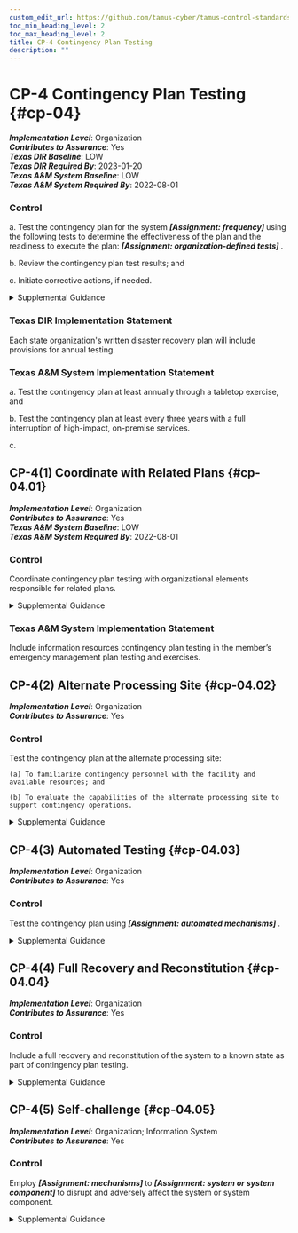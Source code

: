 ```yaml
---
custom_edit_url: https://github.com/tamus-cyber/tamus-control-standards/tree/main/content/tamus.edu/TAMUS_profile.yaml
toc_min_heading_level: 2
toc_max_heading_level: 2
title: CP-4 Contingency Plan Testing
description: ""
---
```


# CP-4 Contingency Plan Testing {#cp-04}

_**Implementation Level**_: Organization\
_**Contributes to Assurance**_: Yes\
_**Texas DIR Baseline**_: LOW\
_**Texas DIR Required By**_: 2023-01-20\
_**Texas A&M System Baseline**_: LOW\
_**Texas A&M System Required By**_: 2022-08-01

### Control



a. Test the contingency plan for the system <strong title="cp-04_odp.01"> <em>[Assignment: frequency]</em> </strong> using the following tests to determine the effectiveness of the plan and the readiness to execute the plan: <strong title="cp-4_prm_2"> <em>[Assignment: organization-defined tests]</em> </strong>.

b. Review the contingency plan test results; and

c. Initiate corrective actions, if needed.


<details><summary>Supplemental Guidance</summary>Methods for testing contingency plans to determine the effectiveness of the plans and identify potential weaknesses include checklists, walk-through and tabletop exercises, simulations (parallel or full interrupt), and comprehensive exercises. Organizations conduct testing based on the requirements in contingency plans and include a determination of the effects on organizational operations, assets, and individuals due to contingency operations. Organizations have flexibility and discretion in the breadth, depth, and timelines of corrective actions.</details>

### Texas DIR Implementation Statement

Each state organization's written disaster recovery plan will include provisions for annual testing.


### Texas A&M System Implementation Statement



a. Test the contingency plan at least annually through a tabletop exercise, and

b. Test the contingency plan at least every three years with a full interruption of high-impact, on-premise services.

c. 



## CP-4(1) Coordinate with Related Plans {#cp-04.01}

_**Implementation Level**_: Organization\
_**Contributes to Assurance**_: Yes\
_**Texas A&M System Baseline**_: LOW\
_**Texas A&M System Required By**_: 2022-08-01

### Control

Coordinate contingency plan testing with organizational elements responsible for related plans.


<details><summary>Supplemental Guidance</summary>Plans related to contingency planning for organizational systems include Business Continuity Plans, Disaster Recovery Plans, Continuity of Operations Plans, Crisis Communications Plans, Critical Infrastructure Plans, Cyber Incident Response Plans, and Occupant Emergency Plans. Coordination of contingency plan testing does not require organizations to create organizational elements to handle related plans or to align such elements with specific plans. However, it does require that if such organizational elements are responsible for related plans, organizations coordinate with those elements.</details>

### Texas A&M System Implementation Statement

Include information resources contingency plan testing in the member’s emergency management plan testing and exercises.



## CP-4(2) Alternate Processing Site {#cp-04.02}

_**Implementation Level**_: Organization\
_**Contributes to Assurance**_: Yes

### Control

Test the contingency plan at the alternate processing site:

    (a) To familiarize contingency personnel with the facility and available resources; and

    (b) To evaluate the capabilities of the alternate processing site to support contingency operations.


<details><summary>Supplemental Guidance</summary>Conditions at the alternate processing site may be significantly different than the conditions at the primary site. Having the opportunity to visit the alternate site and experience the actual capabilities available at the site can provide valuable information on potential vulnerabilities that could affect essential organizational mission and business functions. The on-site visit can also provide an opportunity to refine the contingency plan to address the vulnerabilities discovered during testing.</details>


## CP-4(3) Automated Testing {#cp-04.03}

_**Implementation Level**_: Organization\
_**Contributes to Assurance**_: Yes

### Control

Test the contingency plan using <strong title="cp-04.03_odp"> <em>[Assignment: automated mechanisms]</em> </strong>.


<details><summary>Supplemental Guidance</summary>Automated mechanisms facilitate thorough and effective testing of contingency plans by providing more complete coverage of contingency issues, selecting more realistic test scenarios and environments, and effectively stressing the system and supported mission and business functions.</details>


## CP-4(4) Full Recovery and Reconstitution {#cp-04.04}

_**Implementation Level**_: Organization\
_**Contributes to Assurance**_: Yes

### Control

Include a full recovery and reconstitution of the system to a known state as part of contingency plan testing.


<details><summary>Supplemental Guidance</summary>Recovery is executing contingency plan activities to restore organizational mission and business functions. Reconstitution takes place following recovery and includes activities for returning systems to fully operational states. Organizations establish a known state for systems that includes system state information for hardware, software programs, and data. Preserving system state information facilitates system restart and return to the operational mode of organizations with less disruption of mission and business processes.</details>


## CP-4(5) Self-challenge {#cp-04.05}

_**Implementation Level**_: Organization; Information System\
_**Contributes to Assurance**_: Yes

### Control

Employ <strong title="cp-04.05_odp.01"> <em>[Assignment: mechanisms]</em> </strong> to <strong title="cp-04.05_odp.02"> <em>[Assignment: system or system component]</em> </strong> to disrupt and adversely affect the system or system component.


<details><summary>Supplemental Guidance</summary>Often, the best method of assessing system resilience is to disrupt the system in some manner. The mechanisms used by the organization could disrupt system functions or system services in many ways, including terminating or disabling critical system components, changing the configuration of system components, degrading critical functionality (e.g., restricting network bandwidth), or altering privileges. Automated, on-going, and simulated cyber-attacks and service disruptions can reveal unexpected functional dependencies and help the organization determine its ability to ensure resilience in the face of an actual cyber-attack.</details>
